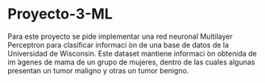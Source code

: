 # Proyecto-3-ML
Para este proyecto se pide implementar una red neuronal Multilayer Perceptron para clasificar informaci ́on de una base de datos de la Universidad de Wisconsin. Este dataset mantiene informaci ́on obtenida de im ́agenes de mama de un grupo de mujeres, dentro de las cuales algunas presentan un tumor maligno y otras un tumor benigno.
